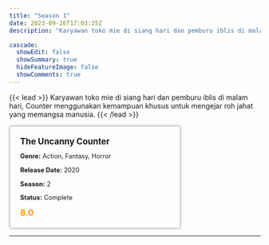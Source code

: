 ```yaml
---
title: "Season 1"
date: 2023-09-26T17:03:25Z
description: "Karyawan toko mie di siang hari dan pemburu iblis di malam hari, Counter menggunakan kemampuan khusus untuk mengejar roh jahat yang memangsa manusia."

cascade:
  showEdit: false
  showSummary: true
  hideFeatureImage: false
  showComments: true
---
```


{{< lead >}}
Karyawan toko mie di siang hari dan pemburu iblis di malam hari, Counter menggunakan kemampuan khusus untuk mengejar roh jahat yang memangsa manusia.
{{< /lead >}}

<style>

/* CSS for the movie information box */
        .movie-box {
            width: 300px;
            padding: 20px;
            border: 2px solid #ccc; /* Border added */
            border-radius: 5px;
            box-shadow: 0 0 5px rgba(0, 0, 0, 0.2);
        }

        /* CSS for movie title */
        .movie-title {
            font-size: 1.2em;
            font-weight: bold;
            margin-bottom: 10px;
        }

        /* CSS for movie details */
        .movie-details {
            font-size: 0.9em;
            margin-bottom: 10px;
        }

        /* CSS for movie rating */
        .movie-rating {
            font-size: 1.2em;
            font-weight: bold;
            color: #ff9900; /* IMDb's rating color */
        }
</style>

 <div class="movie-box">
        <div class="movie-title">The Uncanny Counter</div>
        <div class="movie-details">
            <p><strong>Genre:</strong> Action, Fantasy, Horror</p>
            <p><strong>Release Date:</strong> 2020</p>
            <p><strong>Season:</strong> 2</p>
            <p><strong>Status:</strong> Complete</p>
        </div>
        <div class="movie-rating">8.0</div>
    </div>

---
